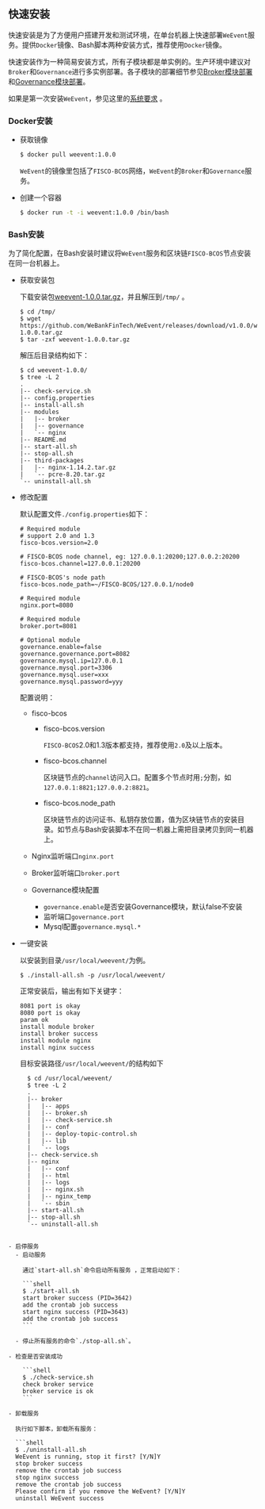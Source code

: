 ## 快速安装

快速安装是为了方便用户搭建开发和测试环境，在单台机器上快速部署`WeEvent`服务。提供`Docker`镜像、Bash脚本两种安装方式，推荐使用`Docker`镜像。

快速安装作为一种简易安装方式，所有子模块都是单实例的。生产环境中建议对`Broker`和`Governance`进行多实例部署。各子模块的部署细节参见[Broker模块部署](./module/broker.html)和[Governance模块部署](./module/governance.html)。

如果是第一次安装`WeEvent`，参见这里的[系统要求](./environment.html) 。

### Docker安装

- 获取镜像

  ```bash
  $ docker pull weevent:1.0.0
  ```

  `WeEvent`的镜像里包括了`FISCO-BCOS`网络，`WeEvent`的`Broker`和`Governance`服务。
- 创建一个容器

  ```bash
  $ docker run -t -i weevent:1.0.0 /bin/bash
  ```

### Bash安装

为了简化配置，在Bash安装时建议将`WeEvent`服务和区块链`FISCO-BCOS`节点安装在同一台机器上。

- 获取安装包

  下载安装包[weevent-1.0.0.tar.gz](https://github.com/WeBankFinTech/WeEvent/releases/download/v1.0.0/weevent-1.0.0.tar.gz)，并且解压到`/tmp/` 。

  ```shell
  $ cd /tmp/
  $ wget https://github.com/WeBankFinTech/WeEvent/releases/download/v1.0.0/weevent-1.0.0.tar.gz
  $ tar -zxf weevent-1.0.0.tar.gz
  ```

  解压后目录结构如下：

  ```
  $ cd weevent-1.0.0/ 
  $ tree -L 2
  .
  |-- check-service.sh
  |-- config.properties
  |-- install-all.sh
  |-- modules
  |   |-- broker
  |   |-- governance
  |   `-- nginx
  |-- README.md
  |-- start-all.sh
  |-- stop-all.sh
  |-- third-packages
  |   |-- nginx-1.14.2.tar.gz
  |   `-- pcre-8.20.tar.gz
  `-- uninstall-all.sh
  ```
  
- 修改配置

  默认配置文件`./config.properties`如下：

  ```properties
  # Required module
  # support 2.0 and 1.3
  fisco-bcos.version=2.0
  
  # FISCO-BCOS node channel, eg: 127.0.0.1:20200;127.0.0.2:20200
  fisco-bcos.channel=127.0.0.1:20200
  
  # FISCO-BCOS's node path
  fisco-bcos.node_path=~/FISCO-BCOS/127.0.0.1/node0
  
  # Required module
  nginx.port=8080
  
  # Required module
  broker.port=8081
  
  # Optional module
  governance.enable=false
  governance.governance.port=8082
  governance.mysql.ip=127.0.0.1
  governance.mysql.port=3306
  governance.mysql.user=xxx
  governance.mysql.password=yyy
  ```

  配置说明：  

  - fisco-bcos

    - fisco-bcos.version

      `FISCO-BCOS`2.0和1.3版本都支持，推荐使用`2.0`及以上版本。

    - fisco-bcos.channel

      区块链节点的`channel`访问入口。配置多个节点时用`;`分割，如`127.0.0.1:8821;127.0.0.2:8821`。
    
    - fisco-bcos.node_path

      区块链节点的访问证书、私钥存放位置，值为区块链节点的安装目录。如节点与Bash安装脚本不在同一机器上需把目录拷贝到同一机器上。

  - Nginx监听端口`nginx.port`

  - Broker监听端口`broker.port`

  - Governance模块配置
  
    - `governance.enable`是否安装Governance模块，默认false不安装
    - 监听端口`governance.port`
    - Mysql配置`governance.mysql.*`


- 一键安装

  以安装到目录`/usr/local/weevent/`为例。

  ```shell
  $ ./install-all.sh -p /usr/local/weevent/
  ```

  正常安装后，输出有如下关键字：

  ```
  8081 port is okay
  8080 port is okay
  param ok
  install module broker 
  install broker success 
  install module nginx 
  install nginx success 
  ```
  

  目标安装路径`/usr/local/weevent/`的结构如下

  ```shell
    $ cd /usr/local/weevent/
    $ tree -L 2
    .
    |-- broker					    
    |   |-- apps
    |   |-- broker.sh
    |   |-- check-service.sh
    |   |-- conf
    |   |-- deploy-topic-control.sh
    |   |-- lib  
    |   `-- logs
    |-- check-service.sh				
    |-- nginx					    	
    |   |-- conf
    |   |-- html
    |   |-- logs
    |   |-- nginx.sh
    |   |-- nginx_temp
    |   `-- sbin   
    |-- start-all.sh					
    |-- stop-all.sh				    
    `-- uninstall-all.sh
```

- 启停服务
  - 启动服务

    通过`start-all.sh`命令启动所有服务 ，正常启动如下：

    ```shell
    $ ./start-all.sh
    start broker success (PID=3642)
    add the crontab job success
    start nginx success (PID=3643)
    add the crontab job success
    ```
  
  - 停止所有服务的命令`./stop-all.sh`。
  
- 检查是否安装成功
  
    ```shell
    $ ./check-service.sh
    check broker service 
    broker service is ok
    ```

- 卸载服务

  执行如下脚本，卸载所有服务：

  ```shell
  $ ./uninstall-all.sh
  WeEvent is running, stop it first? [Y/N]Y
  stop broker success
  remove the crontab job success
  stop nginx success
  remove the crontab job success
  Please confirm if you remove the WeEvent? [Y/N]Y
  uninstall WeEvent success 
  ```

